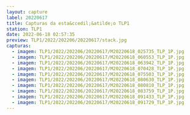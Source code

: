 ```yaml
---
layout: capture
label: 20220617
title: Capturas da esta&ccedil;&atilde;o TLP1
station: TLP1
date: 2022-06-18 02:57:35
preview: TLP1/2022/202206/20220617/stack.jpg
capturas:
  - imagem: TLP1/2022/202206/20220617/M20220618_025735_TLP_1P.jpg
  - imagem: TLP1/2022/202206/20220617/M20220618_060553_TLP_1P.jpg
  - imagem: TLP1/2022/202206/20220617/M20220618_063942_TLP_1P.jpg
  - imagem: TLP1/2022/202206/20220617/M20220618_070428_TLP_1P.jpg
  - imagem: TLP1/2022/202206/20220617/M20220618_075503_TLP_1P.jpg
  - imagem: TLP1/2022/202206/20220617/M20220618_080630_TLP_1P.jpg
  - imagem: TLP1/2022/202206/20220617/M20220618_080810_TLP_1P.jpg
  - imagem: TLP1/2022/202206/20220617/M20220618_083759_TLP_1P.jpg
  - imagem: TLP1/2022/202206/20220617/M20220618_091433_TLP_1P.jpg
  - imagem: TLP1/2022/202206/20220617/M20220618_091729_TLP_1P.jpg
---
```

